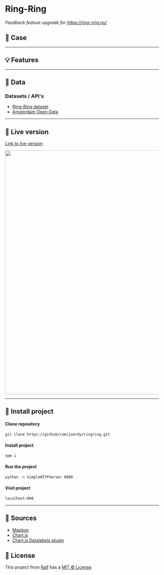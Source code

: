 # Ring-Ring

_Feedback feature upgrade for https://ring-ring.nu/_

## :page_with_curl: Case

---

## :bulb: Features

---

## :1234: Data

### Datasets / API's
- [Ring-Ring dataset]()
- [Amsterdam Open Data]()

---

## :red_circle: Live version
[Link to live version](https://ralfz123.github.io/ring-ring)

<img src="..." width="800px">

---

## :rocket: Install project

#### Clone repository

```bash
git clone https://github/com/joordy/ringring.git
```

#### Install project

```bash
npm i
```

#### Run the project

```bash
python -m SimpleHTTPServer 8000  
```

#### Visit project

```bash
localhost:000
```

---

## :file_folder: Sources

- [Mapbox](https://docs.mapbox.com/)
- [Chart.js](https://www.chartjs.org/docs/latest/)
- [Chart.js Datalabels plugin](https://chartjs-plugin-datalabels.netlify.app/guide/getting-started.html#installation)


## :cop: License
This project from [Ralf](https://github.com/ralfz123) has a [MIT © License](https://github.com/ralfz123/ring-ring/blob/main/LICENSE)
